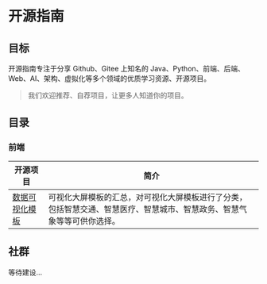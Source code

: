 # 开源指南
## 目标
开源指南专注于分享 Github、Gitee 上知名的 Java、Python、前端、后端、Web、AI、架构、虚拟化等多个领域的优质学习资源、开源项目。
>我们欢迎推荐、自荐项目，让更多人知道你的项目。
## 目录
### 前端
|  开源项目   | 简介  |
|  ----  | ----  |
| [数据可视化模板](https://gitee.com/lvyeyou/DaShuJuZhiDaPingZhanShi)  | 可视化大屏模板的汇总，对可视化大屏模板进行了分类，包括智慧交通、智慧医疗、智慧城市、智慧政务、智慧气象等等可供你选择。 |


## 社群
等待建设...

